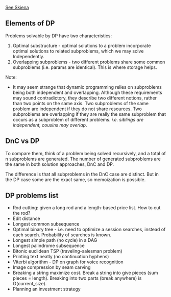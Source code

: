 [See Skiena](../../4-The-Algorithm-Design-Manual-Skiena/10-Dynamic-Programming/index.md)

## Elements of DP
Problems solvable by DP have two characteristics:
1. Optimal substructure - optimal solutions to a problem incorporate optimal solutions to related subproblems, which we may solve Independently.
2. Overlapping subproblems - two different problems share some common subproblems (i.e. params are identical). This is where storage helps.

Note:
- It may seem strange that dynamic programming relies on subproblems being both independent and overlapping. Although these requirements may sound contradictory, they describe two different notions, rather than two points on the same axis. Two subproblems of the same problem are independent if they do not share resources. Two subproblems are overlapping if they are really the same subproblem that occurs as a subproblem of different problems. *i.e. siblings are independent, cousins may overlap*.

## DnC vs DP
To compare them, think of a problem being solved recursively, and a total of n subproblems are generated. The number of generated subproblems are the same in both solution approaches, DnC and DP.

The difference is that all subproblems in the DnC case are distinct. But in the DP case some are the exact same, so memoization is possible.


## DP problems list
- Rod cutting: given a long rod and a length-based price list. How to cut the rod?
- Edit distance
- Longest common subsequence
- Optimal binary tree - i.e. need to optimize a session searches, instead of each search. Probability of searches is known.
-  Longest simple path (no cycle) in a DAG
- Longest palindrome subsequence
- Bitonic euclidean TSP (traveling-salesman problem)
- Printing text neatly (no continuation hyphens)
- Viterbi algorithm - DP on graph for voice recognition
- Image compression by seam carving
- Breaking a string maximize cost. Break a string into give pieces (sum pieces = length). Breaking into two parts (break anywhere) is O(current_size).
- Planning an investment strategy